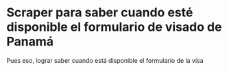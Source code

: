 # Scraper para saber cuando esté disponible el formulario de visado de Panamá
Pues eso, lograr saber cuando está disponible el formulario de la visa
